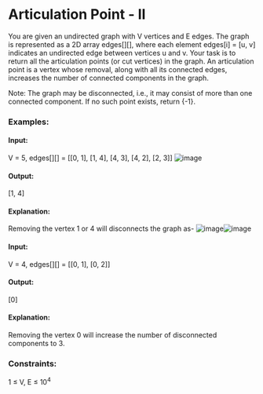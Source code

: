 # Articulation Point - II
You are given an undirected graph with V vertices and E edges. The graph is represented as a 2D array edges[][], where each element edges[i] = [u, v] indicates an undirected edge between vertices u and v.
Your task is to return all the articulation points (or cut vertices) in the graph.
An articulation point is a vertex whose removal, along with all its connected edges, increases the number of connected components in the graph.

Note: The graph may be disconnected, i.e., it may consist of more than one connected component.
If no such point exists, return {-1}.

### Examples:
#### Input:
V = 5, edges[][] = [[0, 1], [1, 4], [4, 3], [4, 2], [2, 3]]
![image](https://github.com/user-attachments/assets/f8eeb7ab-9c11-4fe4-9858-c3497cedfa60)
#### Output:
[1, 4]
#### Explanation:
Removing the vertex 1 or 4 will disconnects the graph as-
 ![image](https://github.com/user-attachments/assets/575dcbb4-129d-46a0-a3b7-10bd4a640872)![image](https://github.com/user-attachments/assets/724c36ff-b10d-4654-89be-cac14e93e783)

#### Input:
V = 4, edges[][] = [[0, 1], [0, 2]]
#### Output:
[0]
#### Explanation:
Removing the vertex 0 will increase the number of disconnected components to 3.  

### Constraints:
1 ≤ V, E ≤ $`10^4`$
